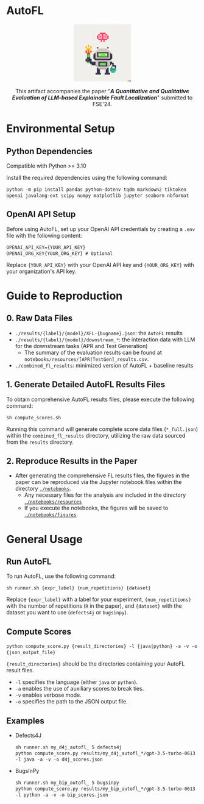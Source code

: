 # AutoFL

<div align="center">
  <img src="./assets/AutoFL_logo_DALLE.png" width="150px"/>
  <br>
  <p style="width:500px;">
  This artifact accompanies the paper "<i><b>A Quantitative and Qualitative Evaluation of LLM-based Explainable Fault Localization</i></b>" submitted to FSE'24.
  </p>
</div>

# Environmental Setup
## Python Dependencies
Compatible with Python >= 3.10

Install the required dependencies using the following command:

```shell
python -m pip install pandas python-dotenv tqdm markdown2 tiktoken openai javalang-ext scipy numpy matplotlib jupyter seaborn nbformat
```

## OpenAI API Setup
Before using AutoFL, set up your OpenAI API credentials by creating a `.env` file with the following content:

```shell
OPENAI_API_KEY={YOUR_API_KEY}
OPENAI_ORG_KEY{YOUR_ORG_KEY} # Optional
```
Replace `{YOUR_API_KEY}` with your OpenAI API key and `{YOUR_ORG_KEY}` with your organization's API key.

# Guide to Reproduction

## 0. Raw Data Files
- `./results/{label}/{model}/XFL-{bugname}.json`: the `AutoFL` results
- `./results/{label}/{model}/downstream_*`: the interaction data with LLM for the downstream tasks (APR and Test Generation)
  - The summary of the evaluation results can be found at `notebooks/resources/[APR|TestGen]_results.csv`.
- `./combined_fl_results`: minimized version of AutoFL + baseline results

## 1. Generate Detailed AutoFL Results Files

To obtain comprehensive AutoFL results files, please execute the following command:
```shell
sh compute_scores.sh
```
Running this command will generate complete score data files (`*_full.json`) within the `combined_fl_results` directory, utilizing the raw data sourced from the `results` directory.

## 2. Reproduce Results in the Paper

- After generating the comprehensive FL results files, the figures in the paper can be reproduced via the Jupyter notebook files within the directory [`./notebooks`](./notebooks/).
  - Any necessary files for the analysis are included in the directory [`./notebooks/resources`](./notebooks/resources/)
  - If you execute the notebooks, the figures will be saved to [`./notebooks/figures`](./notebooks/figures/).


# General Usage

## Run AutoFL

To run AutoFL, use the following command:
```shell
sh runner.sh {expr_label} {num_repetitions} {dataset}
```

Replace `{expr_label}` with a label for your experiment, `{num_repetitions}` with the number of repetitions (`R` in the paper), and `{dataset}` with the dataset you want to use (`defects4j` or `bugsinpy`).

## Compute Scores
```shell
python compute_score.py {result_directories} -l {java|python} -a -v -o {json_output_file}
```

`{result_directories}` should be the directories containing your AutoFL result files.
- `-l` specifies the language (either `java` or `python`).
- `-a` enables the use of auxiliary scores to break ties.
- `-v` enables verbose mode.
- `-o` specifies the path to the JSON output file.

## Examples

- Defects4J
    ```shell
    sh runner.sh my_d4j_autofl_ 5 defects4j
    python compute_score.py results/my_d4j_autofl_*/gpt-3.5-turbo-0613 -l java -a -v -o d4j_scores.json
    ```
- BugsInPy
    ```shell
    sh runner.sh my_bip_autofl_ 5 bugsinpy
    python compute_score.py results/my_bip_autofl_*/gpt-3.5-turbo-0613 -l python -a -v -o bip_scores.json
    ```
